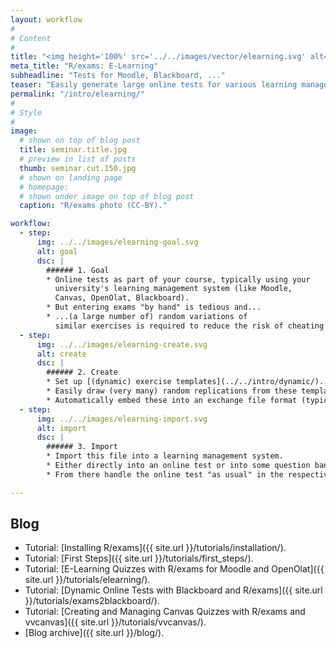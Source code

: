 ```yaml
---
layout: workflow
#
# Content
#
title: "<img height='100%' src='../../images/vector/elearning.svg' alt='E-Learning'> E-Learning"
meta_title: "R/exams: E-Learning"
subheadline: "Tests for Moodle, Blackboard, ..."
teaser: "Easily generate large online tests for various learning management systems (like Moodle, Canvas, OpenOlat, Blackboard, ...)."
permalink: "/intro/elearning/"
#
# Style
#
image:
  # shown on top of blog post
  title: seminar.title.jpg
  # preview in list of posts
  thumb: seminar.cut.150.jpg
  # shown on landing page
  # homepage:
  # shown under image on top of blog post
  caption: "R/exams photo (CC-BY)."

workflow:
  - step:
      img: ../../images/elearning-goal.svg
      alt: goal
      dsc: |
        ###### 1. Goal
        * Online tests as part of your course, typically using your
          university's learning management system (like Moodle,
          Canvas, OpenOlat, Blackboard).
        * But entering exams "by hand" is tedious and...
        * ...(a large number of) random variations of
          similar exercises is required to reduce the risk of cheating.
  - step:
      img: ../../images/elearning-create.svg
      alt: create
      dsc: |
        ###### 2. Create
        * Set up [(dynamic) exercise templates](../../intro/dynamic/).
        * Easily draw (very many) random replications from these templates.
        * Automatically embed these into an exchange file format (typically in HTML/XML).
  - step:
      img: ../../images/elearning-import.svg
      alt: import
      dsc: |
        ###### 3. Import
        * Import this file into a learning management system.
        * Either directly into an online test or into some question bank or item pool.
        * From there handle the online test "as usual" in the respective learning management system.

---
```


## Blog ##

* Tutorial: [Installing R/exams]({{ site.url }}/tutorials/installation/).
* Tutorial: [First Steps]({{ site.url }}/tutorials/first_steps/).
* Tutorial: [E-Learning Quizzes with R/exams for Moodle and OpenOlat]({{ site.url }}/tutorials/elearning/).
* Tutorial: [Dynamic Online Tests with Blackboard and R/exams]({{ site.url }}/tutorials/exams2blackboard/).
* Tutorial: [Creating and Managing Canvas Quizzes with R/exams and vvcanvas]({{ site.url }}/tutorials/vvcanvas/).
* [Blog archive]({{ site.url }}/blog/).
